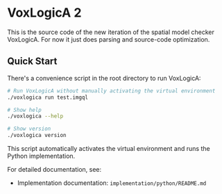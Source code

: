 # VoxLogicA 2

This is the source code of the new iteration of the spatial model checker VoxLogicA. For now it just does parsing and source-code optimization.

## Quick Start

There's a convenience script in the root directory to run VoxLogicA:

```bash
# Run VoxLogicA without manually activating the virtual environment
./voxlogica run test.imgql

# Show help
./voxlogica --help

# Show version
./voxlogica version
```

This script automatically activates the virtual environment and runs the Python implementation.

For detailed documentation, see:

- Implementation documentation: `implementation/python/README.md`
